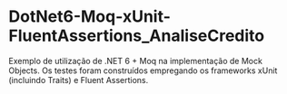 # DotNet6-Moq-xUnit-FluentAssertions_AnaliseCredito
Exemplo de utilização de .NET 6 + Moq na implementação de Mock Objects. Os testes foram construídos empregando os frameworks xUnit (incluindo Traits) e Fluent Assertions.
